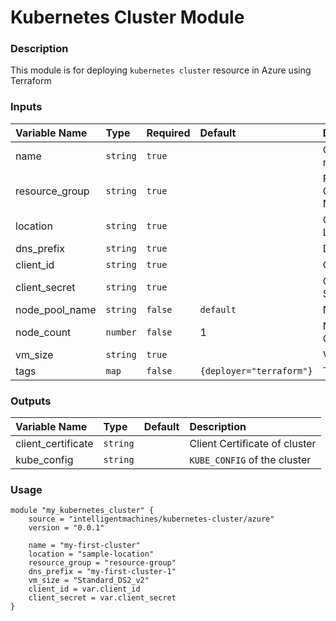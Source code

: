# Kubernetes Cluster Module

### Description
This module is for deploying `kubernetes cluster` resource in Azure using Terraform

### Inputs
|Variable Name|Type|Required| Default |Description|
|:------|:------|:-----|:-----|:-----|
| name| `string` | `true` | | Cluster name
| resource_group| `string` | `true` | | Resource Group Name
| location | `string` | `true` | | Cluster Location
| dns_prefix | `string` | `true` | | DNS Prefix
| client_id | `string` | `true` | | Client ID
| client_secret | `string` | `true` | | Client Secret
| node_pool_name | `string` | `false` | `default`| Node Pool
| node_count | `number` | `false` | 1 | Node Count
| vm_size | `string` | `true` |  | VM Size
| tags | `map` | `false` | `{deployer="terraform"}` | Tags


### Outputs
|Variable Name|Type| Default |Description|
|:------|:------|:-----|:-----|
| client_certificate| `string` | | Client Certificate of cluster
| kube_config| `string` | | `KUBE_CONFIG` of the cluster


### Usage 
```
module "my_kubernetes_cluster" {
    source = "intelligentmachines/kubernetes-cluster/azure"
    version = "0.0.1"
    
    name = "my-first-cluster"
    location = "sample-location"
    resource_group = "resource-group"
    dns_prefix = "my-first-cluster-1"
    vm_size = "Standard_DS2_v2"
    client_id = var.client_id
    client_secret = var.client_secret 
}
```